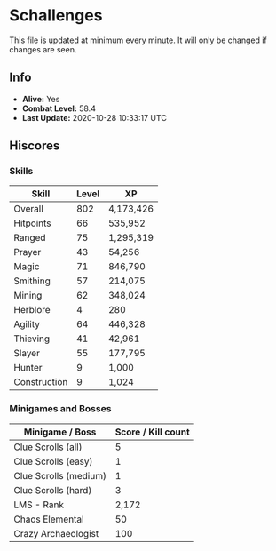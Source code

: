 # Schallenges

This file is updated at minimum every minute. It will only be changed if changes are seen.

## Info

 - **Alive:** Yes
 - **Combat Level:** 58.4
 - **Last Update:** 2020-10-28 10:33:17 UTC

## Hiscores

### Skills

| Skill | Level | XP |
|--|--|--|
| Overall | 802 | 4,173,426 |
| Hitpoints | 66 | 535,952 |
| Ranged | 75 | 1,295,319 |
| Prayer | 43 | 54,256 |
| Magic | 71 | 846,790 |
| Smithing | 57 | 214,075 |
| Mining | 62 | 348,024 |
| Herblore | 4 | 280 |
| Agility | 64 | 446,328 |
| Thieving | 41 | 42,961 |
| Slayer | 55 | 177,795 |
| Hunter | 9 | 1,000 |
| Construction | 9 | 1,024 |

### Minigames and Bosses

| Minigame / Boss | Score / Kill count |
|--|--|
| Clue Scrolls (all) | 5 |
| Clue Scrolls (easy) | 1 |
| Clue Scrolls (medium) | 1 |
| Clue Scrolls (hard) | 3 |
| LMS - Rank | 2,172 |
| Chaos Elemental | 50 |
| Crazy Archaeologist | 100 |
